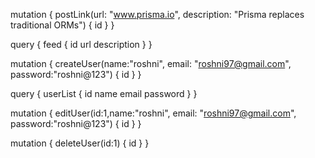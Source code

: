 mutation {
  postLink(url: "www.prisma.io", description: "Prisma replaces traditional ORMs") {
    id
  }
}

query {
  feed {
    id
    url
    description
  }
}

mutation {
  createUser(name:"roshni", email: "roshni97@gmail.com", password:"roshni@123") {
    id
  }
}

query {
  userList {
    id
    name
    email
    password
  }
}

mutation {
  editUser(id:1,name:"roshni", email: "roshni97@gmail.com", password:"roshni@123") {
    id
  }
}

mutation {
  deleteUser(id:1) {
    id
  }
}
